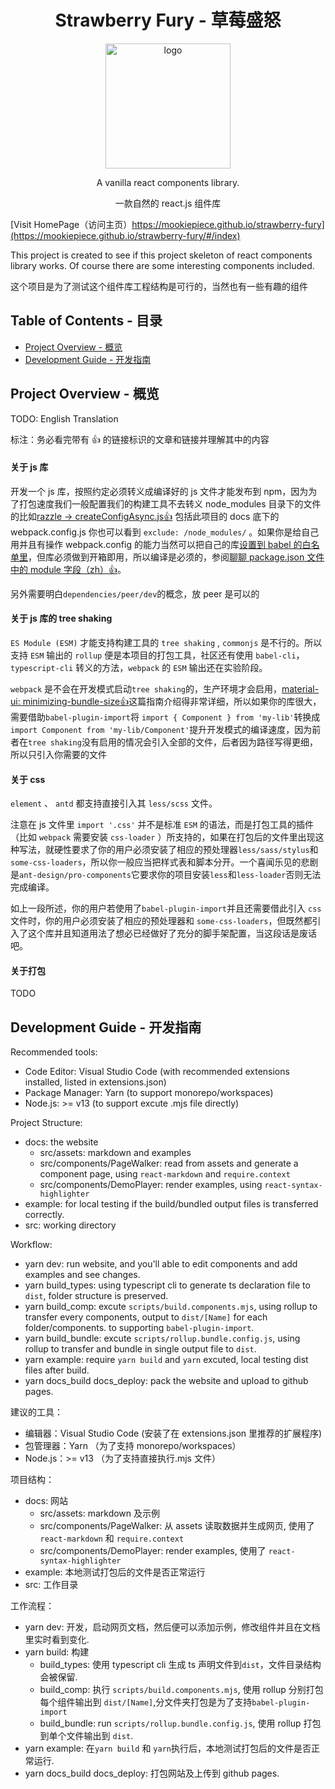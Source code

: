 <h1 align="center">Strawberry Fury - 草莓盛怒</h1>
<p align="center">
  <img src="https://github.com/Mookiepiece/strawberry-fury/blob/dev/docs/src/strawberry-fury-LOGO.png" width="200px" alt="logo" />
</p>
<p align="center">A vanilla react components library.</p>
<p align="center">一款自然的 react.js 组件库</p>

[Visit HomePage（访问主页）https://mookiepiece.github.io/strawberry-fury](https://mookiepiece.github.io/strawberry-fury/#/index)

This project is created to see if this project skeleton of react components library works.
Of course there are some interesting components included.

这个项目是为了测试这个组件库工程结构是可行的，当然也有一些有趣的组件

## Table of Contents - 目录

- [Project Overview - 概览](#project-overview0--概览)
- [Development Guide - 开发指南](#development--开发)

## Project Overview - 概览

TODO: English Translation

标注：务必看完带有 👍 的链接标识的文章和链接并理解其中的内容

#### 关于 js 库

开发一个 js 库，按照约定必须转义成编译好的 js 文件才能发布到 npm，因为为了打包速度我们一般配置我们的构建工具不去转义 node_modules 目录下的文件的比如[razzle -> createConfigAsync.js👍](https://github.com/jaredpalmer/razzle/blob/cd685bae3c71fbaf4a5dae7ae2856d97349d45c7/packages/razzle/config/createConfigAsync.js#L526)
包括此项目的 docs 底下的 webpack.config.js 你也可以看到 `exclude: /node_modules/` 。如果你是给自己用并且有操作 webpack.config 的能力当然可以把自己的库[设置到 babel 的白名单里](https://github.com/babel/babel-loader/issues/171)，但库必须做到开箱即用，所以编译是必须的，参阅[聊聊 package.json 文件中的 module 字段（zh）👍](https://loveky.github.io/2018/02/26/tree-shaking-and-pkg.module/)。

另外需要明白`dependencies/peer/dev`的概念，放 peer 是可以的

#### 关于 js 库的 tree shaking

`ES Module (ESM)` 才能支持构建工具的 `tree shaking` , `commonjs` 是不行的。所以支持 `ESM` 输出的 `rollup` 便是本项目的打包工具，社区还有使用 `babel-cli`，`typescript-cli` 转义的方法，`webpack` 的 `ESM` 输出还在实验阶段。

`webpack` 是不会在开发模式启动`tree shaking`的，生产环境才会启用，[material-ui: minimizing-bundle-size👍](https://material-ui.com/guides/minimizing-bundle-size/#when-and-how-to-use-tree-shaking)这篇指南介绍得非常详细，所以如果你的库很大，需要借助`babel-plugin-import`将 `import { Component } from 'my-lib'`转换成`import Component from 'my-lib/Component'`提升开发模式的编译速度，因为前者在`tree shaking`没有启用的情况会引入全部的文件，后者因为路径写得更细，所以只引入你需要的文件

#### 关于 css

`element` 、 `antd` 都支持直接引入其 `less/scss` 文件。

注意在 js 文件里 `import '.css'` 并不是标准 `ESM` 的语法，而是打包工具的插件（比如 `webpack` 需要安装 `css-loader` ）所支持的，如果在打包后的文件里出现这种写法，就硬性要求了你的用户必须安装了相应的预处理器`less/sass/stylus`和 `some-css-loaders`，所以你一般应当把样式表和脚本分开。一个喜闻乐见的悲剧是`ant-design/pro-components`它要求你的项目安装`less`和`less-loader`否则无法完成编译。

如上一段所述，你的用户若使用了`babel-plugin-import`并且还需要借此引入 `css` 文件时，你的用户必须安装了相应的预处理器和 `some-css-loaders`，但既然都引入了这个库并且知道用法了想必已经做好了充分的脚手架配置，当这段话是废话吧。

#### 关于打包

TODO

## Development Guide - 开发指南

Recommended tools:

- Code Editor: Visual Studio Code (with recommended extensions installed, listed in extensions.json)
- Package Manager: Yarn (to support monorepo/workspaces)
- Node.js: >= v13 (to support excute .mjs file directly)

Project Structure:

- docs: the website
  - src/assets: markdown and examples
  - src/components/PageWalker: read from assets and generate a component page, using `react-markdown` and `require.context`
  - src/components/DemoPlayer: render examples, using `react-syntax-highlighter`
- example: for local testing if the build/bundled output files is transferred correctly.
- src: working directory

Workflow:

- yarn dev: run website, and you'll able to edit components and add examples and see changes.
- yarn build_types: using typescript cli to generate ts declaration file to `dist`, folder structure is preserved.
- yarn build_comp: excute `scripts/build.components.mjs`, using rollup to transfer every components, output to `dist/[Name]` for each folder/components. to supporting `babel-plugin-import`.
- yarn build_bundle: excute `scripts/rollup.bundle.config.js`, using rollup to transfer and bundle in single output file to `dist`.
- yarn example: require `yarn build` and `yarn` excuted, local testing dist files after build.
- yarn docs_build docs_deploy: pack the website and upload to github pages.

建议的工具：

- 编辑器：Visual Studio Code (安装了在 extensions.json 里推荐的扩展程序)
- 包管理器：Yarn （为了支持 monorepo/workspaces）
- Node.js：>= v13 （为了支持直接执行.mjs 文件）

项目结构：

- docs: 网站
  - src/assets: markdown 及示例
  - src/components/PageWalker: 从 assets 读取数据并生成网页, 使用了 `react-markdown` 和 `require.context`
  - src/components/DemoPlayer: render examples, 使用了 `react-syntax-highlighter`
- example: 本地测试打包后的文件是否正常运行
- src: 工作目录

工作流程：

- yarn dev: 开发，启动网页文档，然后便可以添加示例，修改组件并且在文档里实时看到变化.
- yarn build: 构建
  - build_types: 使用 typescript cli 生成 ts 声明文件到`dist`，文件目录结构会被保留.
  - build_comp: 执行 `scripts/build.components.mjs`, 使用 rollup 分别打包每个组件输出到 `dist/[Name]`,分文件夹打包是为了支持`babel-plugin-import`
  - build_bundle: run `scripts/rollup.bundle.config.js`, 使用 rollup 打包到单个文件输出到 `dist`.
- yarn example: 在`yarn build` 和 `yarn`执行后，本地测试打包后的文件是否正常运行.
- yarn docs_build docs_deploy: 打包网站及上传到 github pages.
